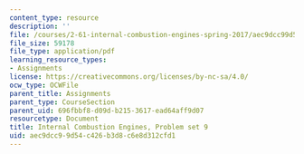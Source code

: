 ```yaml
---
content_type: resource
description: ''
file: /courses/2-61-internal-combustion-engines-spring-2017/aec9dcc99d54c426b3d8c6e8d312cfd1_MIT2_61S17_ps9.pdf
file_size: 59178
file_type: application/pdf
learning_resource_types:
- Assignments
license: https://creativecommons.org/licenses/by-nc-sa/4.0/
ocw_type: OCWFile
parent_title: Assignments
parent_type: CourseSection
parent_uid: 696fbbf8-d09d-b215-3617-ead64aff9d07
resourcetype: Document
title: Internal Combustion Engines, Problem set 9
uid: aec9dcc9-9d54-c426-b3d8-c6e8d312cfd1
---
```

